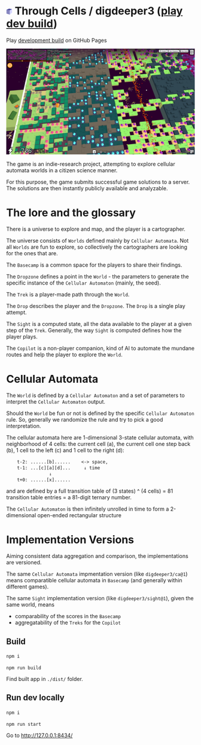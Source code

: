 # <img src="./favicon.svg" alt="favicon" width="16" /> Through Cells / digdeeper3 ([play dev build](https://ndry.github.io/digdeeper3/))

Play [development build](https://ndry.github.io/digdeeper3/) on GitHub Pages

![Game screenhot](./cover.png "Cover")

The game is an indie-research project, 
attempting to explore cellular automata worlds in a citizen science manner.
            
For this purpose,
the game submits successful game solutions to a server.
The solutions are then instantly publicly available and analyzable.


# The lore and the glossary

There is a universe to explore and map, and the player is a cartographer.

The universe consists of `Worlds` defined mainly by `Cellular Automata`.
Not all `Worlds` are fun to explore, 
so collectively the cartographers are looking for the ones that are.

The `Basecamp` is a common space for the players to share their findings.

The `Dropzone` defines a point in the `World` - the parameters to generate
the specific instance of the `Cellular Automaton` (mainly, the seed).

The `Trek` is a player-made path through the `World`.

The `Drop` describes the player and the `Dropzone`.
The `Drop` is a single play attempt.

The `Sight` is a computed state, 
all the data available to the player at a given step of the `Trek`.
Generally, the way `Sight` is computed defines how the player plays.

The `Copilot` is a non-player companion,
kind of AI to automate the mundane routes
and help the player to explore the `World`.


# Cellular Automata

The `World` is defined by a `Cellular Automaton`
and a set of parameters to interpret the `Cellular Automaton` output.

Should the `World` be fun or not 
is defined by the specific `Cellular Automaton` rule.
So, generally we randomize the rule and try to pick a good interpretation.

The cellular automata here are 1-dimensional 3-state cellular automata,
with neighborhood of 4 cells: 
the current cell (a), 
the current cell one step back (b), 
1 cell to the left (c) 
and 1 cell to the right (d):

        t-2: ......[b]......    <-> space,
        t-1: ...[c][a][d]...     ↓ time
                    ↓
        t+0: ......[x]......

and are defined by a full transition table of 
(3 states) ^ (4 cells) = 81 transition table entries = a 81-digit ternary number.

The `Cellular Automaton` is then infinitely unrolled in time
to form a 2-dimensional open-ended rectangular structure


# Implementation Versions

Aiming consistent data aggregation and comparison,
the implementations are versioned.

The same `Cellular Automata` impmentation version (like `digdeeper3/ca@1`) means 
comparatible cellular automata in `Basecamp` 
(and generally within different games).

The same `Sight` implementation version (like `digdeeper3/sight@1`), 
given the same world, means 
- comparability of the scores in the `Basecamp`
- aggregatability of the `Treks` for the `Copilot`


## Build

`npm i`

`npm run build`

Find built app in `./dist/` folder.

## Run dev locally

`npm i`

`npm run start`

Go to http://127.0.0.1:8434/
